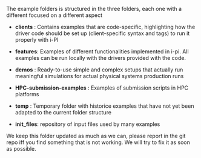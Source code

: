 The example folders is structured in the three folders, each one with a different focused on a different aspect

- **clients**  :    Contains examples that are code-specific, highlighting how the driver code should be set up
                   (client-specific syntax and tags) to run it properly with i-PI

- **features**:    Examples of different functionalities implemented in i-pi. 
                   All examples can be run locally with the drivers provided with the code.

- **demos**   :    Ready-to-use simple and complex setups that actually run meaningful simulations
                   for actual physical systems production runs
              
- **HPC-submission-examples**     :    Examples of submission scripts in HPC platforms

- **temp**    :    Temporary folder with historice examples that have not yet been adapted
                   to the current folder structure

- **init_files**: repository of input files used by many examples

We keep this folder updated as much as we can, 
please report  in the git repo iff you find something that is not working. 
We will try to fix it as soon as possible.
